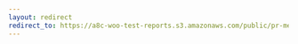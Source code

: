 ```yaml
---
layout: redirect
redirect_to: https://a8c-woo-test-reports.s3.amazonaws.com/public/pr-merge/38754/e2e/index.html
---
```

